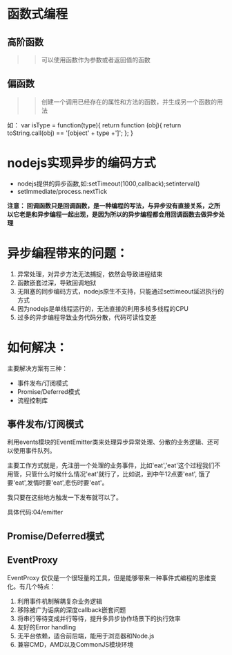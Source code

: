 # 函数式编程

## 高阶函数

>> 可以使用函数作为参数或者返回值的函数


## 偏函数

>> 创建一个调用已经存在的属性和方法的函数，并生成另一个函数的用法

如：
     var isType = function(type){
		return function (obj){
		return toString.call(obj) == '[object' + type +']';
    };
   }


# nodejs实现异步的编码方式

* nodejs提供的异步函数,如:setTimeout(1000,callback);setinterval()
* setImmediate/process.nextTick 


**注意：
回调函数只是回调函数，是一种编程的写法，与异步没有直接关系，之所以它老是和异步编程一起出现，是因为所以的异步编程都会用回调函数去做异步处理**

# 异步编程带来的问题：

1. 异常处理，对异步方法无法捕捉，依然会导致进程结束
2. 函数嵌套过深，导致回调地狱
3. 无阻塞的同步编码方式，nodejs原生不支持，只能通过settimeout延迟执行的方式
4. 因为nodejs是单线程运行的，无法直接的利用多核多线程的CPU
5. 过多的异步编程导致业务代码分散，代码可读性变差



# 如何解决：

主要解决方案有三种：

* 事件发布/订阅模式
* Promise/Deferred模式
* 流程控制库


## 事件发布/订阅模式

利用events模块的EventEmitter类来处理异步异常处理、分散的业务逻辑、还可以使用事件队列。

主要工作方式就是，先注册一个处理的业务事件，比如'eat','eat'这个过程我们不用管，只管什么时候什么情况'eat'就行了，比如说，到中午12点要'eat', 饿了要'eat',发情时要'eat',悲伤时要'eat'。

我只要在这些地方触发一下发布就可以了。


具体代码:04/emitter

## Promise/Deferred模式




## EventProxy


EventProxy 仅仅是一个很轻量的工具，但是能够带来一种事件式编程的思维变化。有几个特点：

1. 利用事件机制解耦复杂业务逻辑
2. 移除被广为诟病的深度callback嵌套问题
3. 将串行等待变成并行等待，提升多异步协作场景下的执行效率
4. 友好的Error handling
5. 无平台依赖，适合前后端，能用于浏览器和Node.js
6. 兼容CMD，AMD以及CommonJS模块环境
